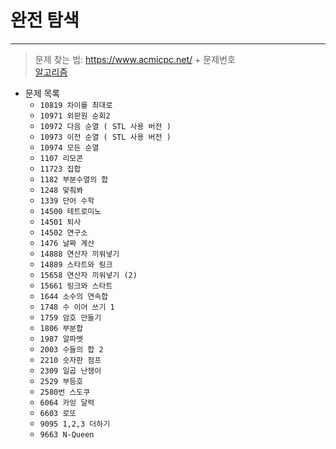 # __완전 탐색__
---

>문제 찾는 법: https://www.acmicpc.net/ + 문제번호  <br>
>[알고리즘](https://github.com/Park-Seung-Hun/Algorithm-Problem/tree/main/-%20%EC%95%8C%EA%B3%A0%EB%A6%AC%EC%A6%98%20%EC%A0%95%EB%A6%AC)

- 문제 목록
  - `10819 차이를 최대로`
  - `10971 외판원 순회2`
  - `10972 다음 순열 ( STL 사용 버전 )`
  - `10973 이전 순열 ( STL 사용 버전 )`
  - `10974 모든 순열`
  - `1107 리모콘`
  - `11723 집합`
  - `1182 부분수열의 합`
  - `1248 맞춰봐`
  - `1339 단어 수학`
  - `14500 테트로미노`
  - `14501 퇴사`
  - `14502 연구소`
  - `1476 날짜 계산`
  - `14888 연산자 끼워넣기`
  - `14889 스타트와 링크`
  - `15658 연산자 끼워넣기 (2)`
  - `15661 링크와 스타트`
  - `1644 소수의 연속합`
  - `1748 수 이어 쓰기 1`
  - `1759 암호 만들기`
  - `1806 부분합`
  - `1987 알파벳`
  - `2003 수들의 합 2`
  - `2210 숫자판 점프`
  - `2309 일곱 난쟁이`
  - `2529 부등호`
  - `2580번 스도쿠`
  - `6064 카잉 달력`
  - `6603 로또`
  - `9095 1,2,3 더하기`
  - `9663 N-Queen`
